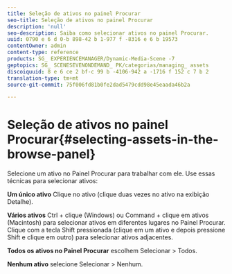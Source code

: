 ```yaml
---
title: Seleção de ativos no painel Procurar
seo-title: Seleção de ativos no painel Procurar
description: 'null'
seo-description: Saiba como selecionar ativos no painel Procurar.
uuid: 0790 e 6 d 0-b 898-42 b 1-977 f -8316 e 6 b 19573
contentOwner: admin
content-type: reference
products: SG_ EXPERIENCEMANAGER/Dynamic-Media-Scene -7
geptopics: SG_ SCENESEVENONDEMAND_ PK/categorias/managing_ assets
discoiquuid: 8 e 6 ce 2 bf-c 99 b -4106-942 a -1716 f 152 c 7 b 2
translation-type: tm+mt
source-git-commit: 75f006fd81b0fe2dad5479cdd98e45eaada46b2a

---
```



# Seleção de ativos no painel Procurar{#selecting-assets-in-the-browse-panel}

Selecione um ativo no Painel Procurar para trabalhar com ele. Use essas técnicas para selecionar ativos:

**Um único ativo** Clique no ativo (clique duas vezes no ativo na exibição Detalhe).

**Vários ativos** Ctrl + clique (Windows) ou Command + clique em ativos (Macintosh) para selecionar ativos em diferentes lugares no Painel Procurar. Clique com a tecla Shift pressionada (clique em um ativo e depois pressione Shift e clique em outro) para selecionar ativos adjacentes.

**Todos os ativos no Painel Procurar** escolhem Selecionar &gt; Todos.

**Nenhum ativo** selecione Selecionar &gt; Nenhum.
